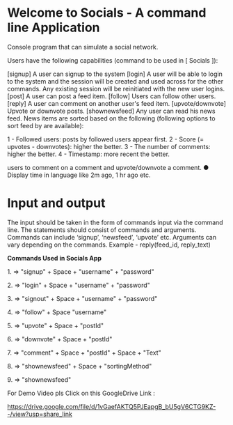# Welcome to Socials - A command line Application

Console program that can simulate a social network.

Users have the following capabilities (command to be used in [ Socials ]):

[signup] A user can signup to the system
[login] A user will be able to login to the system and the session will be created and used across for the other commands. Any existing session will be reinitiated with the new user logins.
[post] A user can post a feed item.
[follow] Users can follow other users.
[reply] A user can comment on another user's feed item.
[upvote/downvote] Upvote or downvote posts.
[shownewsfeed] Any user can read his news feed. News items are sorted based on the following (following options to sort feed by are available):

1 - Followed users: posts by followed users appear first.
2 - Score (= upvotes - downvotes): higher the better.
3 - The number of comments: higher the better.
4 - Timestamp: more recent the better.

users to comment on a comment and upvote/downvote a comment. ● Display time in language like 2m ago, 1 hr ago etc.


# Input and output

The input should be taken in the form of commands input via the command line. The statements should consist of commands and arguments. Commands can include ‘signup’, ‘newsfeed’, ‘upvote’ etc. Arguments can vary depending on the commands.
Example - reply(feed_id, reply_text)

**Commands Used in Socials App**

1.<signup> => "signup" + Space + "username" + "password"

2.<login> => "login" + Space + "username" + "password"

3.<signout> => "signout" + Space + "username" + "password"

4.<follow> => "follow" + Space "username"

5.<upvote> => "upvote" + Space + "postId"

6.<downvote> => "downvote" + Space + "postId"

7.<comment> => "comment" + Space + "postId" + Space + "Text"

8.<shownewsfeed> => "shownewsfeed" + Space + "sortingMethod"

9.<shownewsfeed> => "shownewsfeed"

For Demo Video pls Click on this GoogleDrive Link :

https://drive.google.com/file/d/1vGaefAKTQ5PJEapgB_bU5gV6CTG9KZ--/view?usp=share_link

